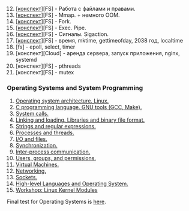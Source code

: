 12. [[конспект](12sem-fs)][FS] - Работа с файлами и правами.
13. [[конспект](13sem-fs)][FS] - Mmap. + немного OOM.
14. [[конспект](14sem-fs)][FS] - Fork.
15. [[конспект](15sem-fs)][FS] - Exec. Pipe.
16. [[конспект](16sem-fs)][FS] - Сигналы. Sigaction.
17. [[конспект](17sem-fs)][FS] - время, mktime, gettimeofday, 2038 год, localtime
18. [fs]   - epoll, select, timer
19. [конспект][Cloud] - аренда сервера, запуск приложения, nginx, systemd
20. [конспект][FS] - pthreads
21. [конспект][FS] - mutex

### Operating Systems and System Programming

1. [Operating system architecture. Linux.](part2os/01_OS_Architecture/lecture.md)
1. [C programming language. GNU tools (GCC, Make).](part2os/02_C/lecture.md)
1. [System calls.](part2os/03_SystemCalls/lecture.md)
1. [Linking and loading. Libraries and binary file format.](part2os/04_Linking/lecture.md)
1. [Strings and regular expressions.](part2os/05_Strings/lecture.md)
1. [Processes and threads.](part2os/06_Processes/lecture.md)
1. [I/O and files.](part2os/07_Synch/lecture.md)
1. [Synchronization.](part2os/08_IPC/lecture.md)
1. [Inter-process communication.](part2os/09_IPC/lecture.md)
1. [Users, groups, and permissions.](part2os/10_Permissions/lecture.md)
1. [Virtual Machines.](part2os/11_VM/lecture.md)
1. [Networking.](part2os/12_Networking/lecture.md)
1. [Sockets.](part2os/13_Sockets/lecture.md)
1. [High-level Languages and Operating System.](part2os/14_Python/lecture.md)
1. [Workshop: Linux Kernel Modules](part2os/XX_Linux_Modules/lecture.md)

Final test for Operating Systems is [here](part2os/final_test.md).
